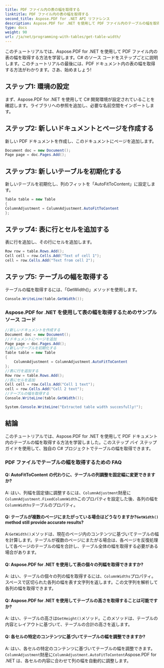 ```yaml
---
title: PDF ファイル内の表の幅を取得する
linktitle: PDF ファイル内の表の幅を取得する
second_title: Aspose.PDF for .NET API リファレンス
description: Aspose.PDF for .NET を使用して PDF ファイル内のテーブルの幅を取得する方法を学習します。
type: docs
weight: 90
url: /ja/net/programming-with-tables/get-table-width/
---
```

このチュートリアルでは、Aspose.PDF for .NET を使用して PDF ファイル内の表の幅を取得する方法を学習します。C# のソース コードをステップごとに説明します。このチュートリアルの最後には、PDF ドキュメント内の表の幅を取得する方法がわかります。さあ、始めましょう!

## ステップ1: 環境の設定
まず、Aspose.PDF for .NET を使用して C# 開発環境が設定されていることを確認します。ライブラリへの参照を追加し、必要な名前空間をインポートします。

## ステップ2: 新しいドキュメントとページを作成する
新しい PDF ドキュメントを作成し、このドキュメントにページを追加します。

```csharp
Document doc = new Document();
Page page = doc.Pages.Add();
```

## ステップ3: 新しいテーブルを初期化する
新しいテーブルを初期化し、列のフィットを「AutoFitToContent」に設定します。

```csharp
Table table = new Table
{
ColumnAdjustment = ColumnAdjustment.AutoFitToContent
};
```

## ステップ4: 表に行とセルを追加する
表に行を追加し、その行にセルを追加します。

```csharp
Row row = table.Rows.Add();
Cell cell = row.Cells.Add("Text of cell 1");
cell = row.Cells.Add("Text from cell 2");
```

## ステップ5: テーブルの幅を取得する
テーブルの幅を取得するには、「GetWidth()」メソッドを使用します。

```csharp
Console.WriteLine(table.GetWidth());
```

### Aspose.PDF for .NET を使用して表の幅を取得するためのサンプル ソース コード

```csharp
//新しいドキュメントを作成する
Document doc = new Document();
//ドキュメントにページを追加
Page page = doc.Pages.Add();
//新しいテーブルを初期化する
Table table = new Table
{
	ColumnAdjustment = ColumnAdjustment.AutoFitToContent
};
//表に行を追加する
Row row = table.Rows.Add();
//表にセルを追加
Cell cell = row.Cells.Add("Cell 1 text");
cell = row.Cells.Add("Cell 2 text");
//テーブルの幅を取得する
Console.WriteLine(table.GetWidth());

System.Console.WriteLine("Extracted table width succesfully!");
```

## 結論
このチュートリアルでは、Aspose.PDF for .NET を使用して PDF ドキュメント内のテーブルの幅を取得する方法を学習しました。このステップ バイ ステップ ガイドを使用して、独自の C# プロジェクトでテーブルの幅を取得できます。

### PDF ファイルでテーブルの幅を取得するための FAQ

#### Q: AutoFitToContent の代わりに、テーブルの列調整を固定幅に変更できますか?

 A: はい、列幅を固定値に調整するには、`ColumnAdjustment`財産に`ColumnAdjustment.FixedColumnWidth`このプロパティを設定した後、各列の幅を`ColumnWidths`テーブルのプロパティ。

####  Q: テーブルが複数のページにまたがっている場合はどうなりますか?`GetWidth()` method still provide accurate results?

 A:`GetWidth()`メソッドは、現在のページ内のコンテンツに基づいてテーブルの幅を計算します。テーブルが複数のページにまたがる場合は、各ページを反復処理して各ページのテーブルの幅を合計し、テーブル全体の幅を取得する必要がある場合があります。

#### Q: Aspose.PDF for .NET を使用して表の個々の列幅を取得できますか?

A: はい、テーブルの個々の列の幅を取得するには、`ColumnWidths`プロパティ。スペースで区切られた各列の幅を表す文字列を返します。この文字列を解析して各列の幅を取得できます。

#### Q: Aspose.PDF for .NET を使用してテーブルの高さを取得することは可能ですか?

 A: はい、テーブルの高さは`GetHeight()`メソッド。このメソッドは、テーブルの内容とレイアウトに基づいて、テーブルの合計の高さを返します。

#### Q: 各セルの特定のコンテンツに基づいてテーブルの幅を調整できますか?

 A: はい、各セルの特定のコンテンツに基づいてテーブルの幅を調整できます。`ColumnAdjustment`財産に`ColumnAdjustment.AutoFitToContent`Aspose.PDF for .NET は、各セルの内容に合わせて列の幅を自動的に調整します。